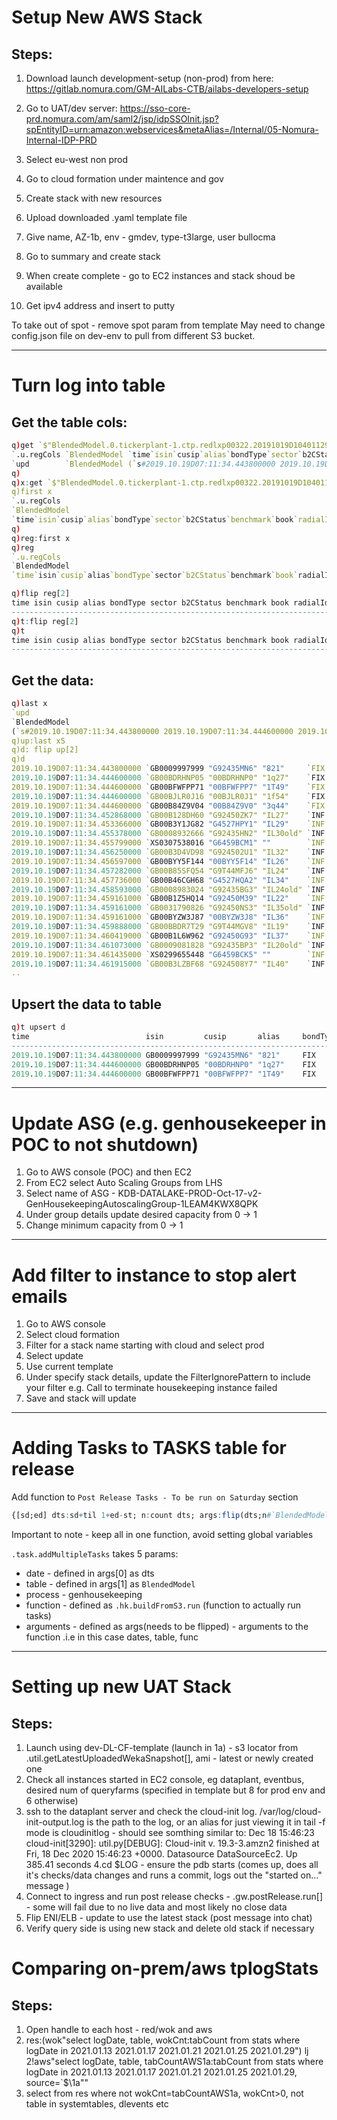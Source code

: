 # Setup New AWS Stack

## Steps:
1. Download launch development-setup (non-prod) from here:
https://gitlab.nomura.com/GM-AILabs-CTB/ailabs-developers-setup

2. Go to UAT/dev server:
https://sso-core-prd.nomura.com/am/saml2/jsp/idpSSOInit.jsp?spEntityID=urn:amazon:webservices&metaAlias=/Internal/05-Nomura-Internal-IDP-PRD

3. Select eu-west non prod
4. Go to cloud formation under maintence and gov
5. Create stack with new resources
6. Upload downloaded .yaml template file
7. Give name, AZ-1b, env - gmdev, type-t3large, user bullocma
8. Go to summary and create stack
9. When create complete - go to EC2 instances and stack shoud be available
10. Get ipv4 address and insert to putty

To take out of spot - remove spot param from template
May need to change config.json file on dev-env to pull from different S3 bucket.

---




# Turn log into table

## Get the table cols:
```q
q)get `$"BlendedModel.0.tickerplant-1.ctp.redlxp00322.20191019D104011295688000"
`.u.regCols `BlendedModel `time`isin`cusip`alias`bondType`sector`b2CStatus`be..
`upd        `BlendedModel (`s#2019.10.19D07:11:34.443800000 2019.10.19D07:11:..
q)
q)x:get `$"BlendedModel.0.tickerplant-1.ctp.redlxp00322.20191019D104011295688000"
q)first x
`.u.regCols
`BlendedModel
`time`isin`cusip`alias`bondType`sector`b2CStatus`benchmark`book`radialId`toky..
q)
q)reg:first x
q)reg
`.u.regCols
`BlendedModel
`time`isin`cusip`alias`bondType`sector`b2CStatus`benchmark`book`radialId`toky..
```

```q
q)flip reg[2]
time isin cusip alias bondType sector b2CStatus benchmark book radialId tokyo..
-----------------------------------------------------------------------------..
q)t:flip reg[2]
q)t
time isin cusip alias bondType sector b2CStatus benchmark book radialId tokyo..
-----------------------------------------------------------------------------..
```

## Get the data:
```q
q)last x
`upd
`BlendedModel
(`s#2019.10.19D07:11:34.443800000 2019.10.19D07:11:34.444600000 2019.10.19D07..
q)up:last xS
q)d: flip up[2]
q)d
2019.10.19D07:11:34.443800000 `GB0009997999 "G92435MN6" "821"     `FIX `Gilts..
2019.10.19D07:11:34.444600000 `GB00BDRHNP05 "00BDRHNP0" "1q27"    `FIX `Gilts..
2019.10.19D07:11:34.444600000 `GB00BFWFPP71 "00BFWFPP7" "1T49"    `FIX `Gilts..
2019.10.19D07:11:34.444600000 `GB00BJLR0J16 "00BJLR0J1" "1f54"    `FIX `Gilts..
2019.10.19D07:11:34.444600000 `GB00B84Z9V04 "00B84Z9V0" "3q44"    `FIX `Gilts..
2019.10.19D07:11:34.452868000 `GB00B128DH60 "G92450ZK7" "IL27"    `INF `Brock..
2019.10.19D07:11:34.453366000 `GB00B3Y1JG82 "G4527HPY1" "IL29"    `INF `Brock..
2019.10.19D07:11:34.455378000 `GB0008932666 "G92435HN2" "IL30old" `INF `Brock..
2019.10.19D07:11:34.455799000 `XS0307538016 "G6459BCM1" ""        `INF `Brock..
2019.10.19D07:11:34.456250000 `GB00B3D4VD98 "G924502U1" "IL32"    `INF `Brock..
2019.10.19D07:11:34.456597000 `GB00BYY5F144 "00BYY5F14" "IL26"    `INF `Brock..
2019.10.19D07:11:34.457282000 `GB00B85SFQ54 "G9T44MFJ6" "IL24"    `INF `Brock..
2019.10.19D07:11:34.457736000 `GB00B46CGH68 "G4527HQA2" "IL34"    `INF `Brock..
2019.10.19D07:11:34.458593000 `GB0008983024 "G92435BG3" "IL24old" `INF `Brock..
2019.10.19D07:11:34.459161000 `GB00B1Z5HQ14 "G92450M39" "IL22"    `INF `Brock..
2019.10.19D07:11:34.459161000 `GB0031790826 "G92450NS3" "IL35old" `INF `Brock..
2019.10.19D07:11:34.459161000 `GB00BYZW3J87 "00BYZW3J8" "IL36"    `INF `Brock..
2019.10.19D07:11:34.459888000 `GB00BBDR7T29 "G9T44MGV8" "IL19"    `INF `Brock..
2019.10.19D07:11:34.460419000 `GB00B1L6W962 "G92450G93" "IL37"    `INF `Brock..
2019.10.19D07:11:34.461073000 `GB0009081828 "G92435BP3" "IL20old" `INF `Brock..
2019.10.19D07:11:34.461435000 `XS0299655448 "G6459BCK5" ""        `INF `Brock..
2019.10.19D07:11:34.461915000 `GB00B3LZBF68 "G924508Y7" "IL40"    `INF `Brock..
..

```


## Upsert the data to table
```q
q)t upsert d
time                          isin         cusip       alias     bondType sec..
-----------------------------------------------------------------------------..
2019.10.19D07:11:34.443800000 GB0009997999 "G92435MN6" "821"     FIX      Gil..
2019.10.19D07:11:34.444600000 GB00BDRHNP05 "00BDRHNP0" "1q27"    FIX      Gil..
2019.10.19D07:11:34.444600000 GB00BFWFPP71 "00BFWFPP7" "1T49"    FIX      Gil..
```
---

# Update ASG (e.g. genhousekeeper in POC to not shutdown)

1. Go to AWS console (POC) and then EC2
2. From EC2 select Auto Scaling Groups from LHS
3. Select name of ASG - KDB-DATALAKE-PROD-Oct-17-v2-GenHousekeepingAutoscalingGroup-1LEAM4KWX8QPK
4. Under group details update desired capacity from 0 -> 1
5. Change minimum capacity from 0 -> 1
---
	
	
# Add filter to instance to stop alert emails 
1. Go to AWS console
2. Select cloud formation
3. Filter for a stack name starting with cloud and select prod
4. Select update
5. Use current template
6. Under specify stack details, update the FilterIgnorePattern to include your filter e.g. Call to terminate housekeeping instance failed
7. Save and stack will update
---
# Adding Tasks to TASKS table for release
Add function to `Post Release Tasks - To be run on Saturday` section  

```q
{[sd;ed] dts:sd+til 1+ed-st; n:count dts; args:flip(dts;n#`BlendedModel;n#`.hk.buildFromS3.bm.skew); .task.addMultipleTasks . (args[;0];args[;1];n#`genhousekeeping;n#`.hk.buildFromS3.run;args)}[2019.10.19;2020.09.18]
```
Important to note - keep all in one function, avoid setting global variables

`.task.addMultipleTasks` takes 5 params:
* date - defined in args[0] as dts
* table - defined in args[1] as `BlendedModel`
* process - genhousekeeping
* function - defined as `.hk.buildFromS3.run` (function to actually run tasks)
* arguments - defined as args(needs to be flipped) - arguments to the function .i.e in this case dates, table, func
---

# Setting up new UAT Stack
## Steps:
1. Launch using dev-DL-CF-template (launch in 1a) - s3 locator from .util.getLatestUploadedWekaSnapshot[], ami - latest or newly created one
2. Check all instances started in EC2 console, eg dataplant, eventbus, desired num of queryfarms (specified in template but 8 for prod env and 6 otherwise)
3. ssh to the dataplant server and check the cloud-init log. /var/log/cloud-init-output.log is the path to the log, or an alias for just viewing it in tail -f mode is cloudinitlog - should see somthing similar to:
Dec 18 15:46:23 cloud-init[3290]: util.py[DEBUG]: Cloud-init v. 19.3-3.amzn2 finished at Fri, 18 Dec 2020 15:46:23 +0000. Datasource DataSourceEc2.  Up 385.41 seconds
4.cd $LOG - ensure the pdb starts (comes up, does all it's checks/data changes and runs a commit, logs out the "started on..." message )
5. Connect to ingress and run post release checks - .gw.postRelease.run[] - some will fail due to no live data and most likely no close data
6. Flip ENI/ELB - update to use the latest stack (post message into chat) 
7. Verify query side is using new stack and delete old stack if necessary

# Comparing on-prem/aws tplogStats
## Steps:

1. Open handle to each host - red/wok and aws
2. res:(wok"select logDate, table, wokCnt:tabCount from stats where logDate in 2021.01.13 2021.01.17 2021.01.21 2021.01.25 2021.01.29") lj 2!aws"select logDate, table, tabCountAWS1a:tabCount from stats where logDate in 2021.01.13 2021.01.17 2021.01.21 2021.01.25 2021.01.29, source=`$\1a\""
3. select from res where not wokCnt=tabCountAWS1a, wokCnt>0, not table in systemtables, dlevents etc
